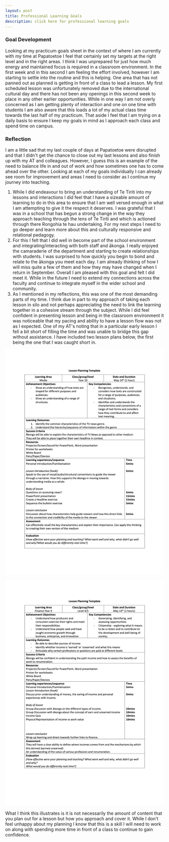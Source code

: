 ```yaml
---
layout: post
title: Professional Learning Goals
description: click here for professional learning goals
---
```


### Goal Development ###

Looking at my practicum goals sheet in the context of where I am currently with my time at Papatoetoe I feel that certainly set my targets at the right level and in the right areas. I think I was unprepared for just how much energy and maintained focus is required in a classroom environment. In the first week and in this second I am feeling the effort involved, however I am starting to settle into the routine and this is helping. One area that has not panned out as planned is getting in front of a class to lead a lesson. My first scheduled lesson was unfortunately removed due to the international cultural day and there has not been any openings in this second week to place in any other earlier opportunities. While in one way I am not overly concerned as I am getting plenty of interaction and one on one time with students I am also aware that this loads a lot of my actual class time towards the last half of my practicum. That aside I feel that I am trying on a daily basis to ensure I keep my goals in mind as I approach each class and spend time on campus.

### Reflection ###

I am a little sad that my last couple of days at Papatoetoe were disrupted and that I didn't get the chance to close out my last lessons and also finish up with my AT and colleagues. However, I guess this is an example of the need to balance life in and out of work and how sometimes one has to come ahead over the other. Looking at each of my goals individually I can already see room for improvement and areas I need to consider as I continue my journey into teaching.

1. While I did endeavour to bring an understanding of Te Tiriti into my lessons and interactions I did feel that I have a sizeable amount of learning to do in this area to ensure that I am well versed enough in what I am attempting to give it the respect it deserves. I was grateful that I was in a school that has begun a strong change in the way they approach teaching through the lens of Te Tiriti and which is actioned through there Rongohia te hau undertaking. For my next steps I need to go deeper and learn more about this and culturally responsive and relational pedagogy.
2. For this I felt that I did well in become part of the school environment and integrating/interacting with both staff and ākonga. I really enjoyed the camaraderie of the department and starting to create relationships with students. I was surprised to how quickly you begin to bond and relate to the ākonga you meet each day. I am already thinking of how I will miss quite a few of them and how they may have changed when I return in September. Overall I am pleased with this goal and felt I did meet it. While in the future I need to extend my connections across the faculty and continue to integrate myself in the wider school and community.
3. As I mentioned in my reflections, this was one of the most demanding parts of my time. I think due in part to my approach of taking each lesson in silo and not perhaps appreciating the need to link the learning together in a cohesive stream through the subject. While I did feel confident in presenting lesson and being in the classroom environment it was noticeable that my pacing and ability to have a lesson flow was not as I expected. One of my AT's noting that in a particular early lesson I fell a bit short of filling the time and was unable to bridge this gap without assistance. I have included two lesson plans below, the first being the one that I was caught short in.
	 
![example image](/assets/images/MediaTenPlan.jpg "MediaTen")

![example image](/assets/images/FinanceNinePlan.jpg "FinanceNine")

What I think this illustrates is it is not necessarily the amount of content that you plan out for a lesson but how you approach and cover it. While I don't feel unhappy about my planning I  know that this is a skill I will need to work on along with spending more time in front of a class to continue to gain confidence.  
